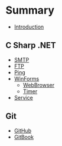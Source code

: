 # Summary

* [Introduction](README.md)

## C Sharp .NET
* [SMTP](csharp\smtp.md)
* [FTP](csharp\ftp.md)
* [Ping](csharp\ping.md)
* [WinForms](csharp\winform\README.md)
    * [WebBrowser](csharp\winform\webbrowser.md)
    * [Timer](csharp\winform\timer.md)
* [Service](csharp\service\README.md)    


## Git
* [GitHub](git\github.md)
* [GitBook](git\book.md)


<!---
## Xamarin    
* [Forms](xamarin\forms.md)
* [PCL](xamarin\pcl.md)
    
## JavaScript
* [Angular](js\angular\README.md)


## Babun

## Android
* [Intent](android\intent.md)
* [Activity](android\activity.md)
* [Layout](android\layout.md)

## General OO Programming
* [Design Patterns](prog\pattern\README.md)
    * [Singleton](prog\pattern\singleton.md)
-->


    





